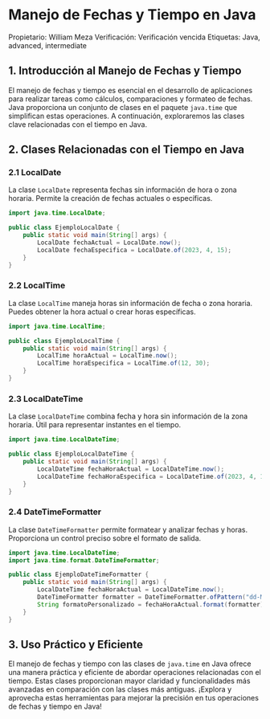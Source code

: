 # Manejo de Fechas y Tiempo en Java

Propietario: William Meza
Verificación: Verificación vencida
Etiquetas: Java, advanced, intermediate

## 1. Introducción al Manejo de Fechas y Tiempo

El manejo de fechas y tiempo es esencial en el desarrollo de aplicaciones para realizar tareas como cálculos, comparaciones y formateo de fechas. Java proporciona un conjunto de clases en el paquete `java.time` que simplifican estas operaciones. A continuación, exploraremos las clases clave relacionadas con el tiempo en Java.

## 2. Clases Relacionadas con el Tiempo en Java

### 2.1 LocalDate

La clase `LocalDate` representa fechas sin información de hora o zona horaria. Permite la creación de fechas actuales o específicas.

```java
import java.time.LocalDate;

public class EjemploLocalDate {
    public static void main(String[] args) {
        LocalDate fechaActual = LocalDate.now();
        LocalDate fechaEspecifica = LocalDate.of(2023, 4, 15);
    }
}

```

### 2.2 LocalTime

La clase `LocalTime` maneja horas sin información de fecha o zona horaria. Puedes obtener la hora actual o crear horas específicas.

```java
import java.time.LocalTime;

public class EjemploLocalTime {
    public static void main(String[] args) {
        LocalTime horaActual = LocalTime.now();
        LocalTime horaEspecifica = LocalTime.of(12, 30);
    }
}

```

### 2.3 LocalDateTime

La clase `LocalDateTime` combina fecha y hora sin información de la zona horaria. Útil para representar instantes en el tiempo.

```java
import java.time.LocalDateTime;

public class EjemploLocalDateTime {
    public static void main(String[] args) {
        LocalDateTime fechaHoraActual = LocalDateTime.now();
        LocalDateTime fechaHoraEspecifica = LocalDateTime.of(2023, 4, 15, 12, 30);
    }
}

```

### 2.4 DateTimeFormatter

La clase `DateTimeFormatter` permite formatear y analizar fechas y horas. Proporciona un control preciso sobre el formato de salida.

```java
import java.time.LocalDateTime;
import java.time.format.DateTimeFormatter;

public class EjemploDateTimeFormatter {
    public static void main(String[] args) {
        LocalDateTime fechaHoraActual = LocalDateTime.now();
        DateTimeFormatter formatter = DateTimeFormatter.ofPattern("dd-MM-yyyy HH:mm:ss");
        String formatoPersonalizado = fechaHoraActual.format(formatter);
    }
}

```

## 3. Uso Práctico y Eficiente

El manejo de fechas y tiempo con las clases de `java.time` en Java ofrece una manera práctica y eficiente de abordar operaciones relacionadas con el tiempo. Estas clases proporcionan mayor claridad y funcionalidades más avanzadas en comparación con las clases más antiguas. ¡Explora y aprovecha estas herramientas para mejorar la precisión en tus operaciones de fechas y tiempo en Java!
